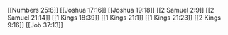 [[Numbers 25:8]]
[[Joshua 17:16]]
[[Joshua 19:18]]
[[2 Samuel 2:9]]
[[2 Samuel 21:14]]
[[1 Kings 18:39]]
[[1 Kings 21:1]]
[[1 Kings 21:23]]
[[2 Kings 9:16]]
[[Job 37:13]]
